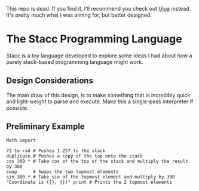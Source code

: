 This repo is dead. If you find it, I'll recommend you check out [Uiua](https://uiua.org) instead. It's pretty much what I was aiming for, but better designed.

# The Stacc Programming Language
Stacc is a toy language developed to explore some ideas I had about how a purely stack-based programming language might work.

## Design Considerations
The main draw of this design, is to make something that is incredibly quick and light-weight to parse and execute. 
Make this a single-pass interpreter if possible.

## Preliminary Example 
```
Math import

72 to_rad # Pushes 1.257 to the stack
duplicate # Pushes a copy of the top onto the stack
cos 300 * # Take cos of the top of the stack and multiply the result by 300
swap      # Swaps the two topmost elements
sin 300 * # Take sin of the topmost element and multiply by 300
"Coordinate is ({}, {})" print # Prints the 2 topmost elements
```
